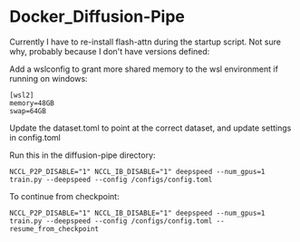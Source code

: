 # Docker_Diffusion-Pipe
Currently I have to re-install flash-attn during the startup script. Not sure why, probably because I don't have versions defined:
	
Add a wslconfig to grant more shared memory to the wsl environment if running on windows:

	[wsl2]
	memory=48GB
	swap=64GB

Update the dataset.toml to point at the correct dataset, and update settings in config.toml

Run this in the diffusion-pipe directory:

	NCCL_P2P_DISABLE="1" NCCL_IB_DISABLE="1" deepspeed --num_gpus=1 train.py --deepspeed --config /configs/config.toml
	
To continue from checkpoint:

	NCCL_P2P_DISABLE="1" NCCL_IB_DISABLE="1" deepspeed --num_gpus=1 train.py --deepspeed --config /configs/config.toml --resume_from_checkpoint
